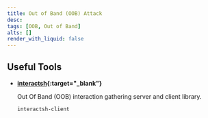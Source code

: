 ```yaml
---
title: Out of Band (OOB) Attack
desc: 
tags: [OOB, Out of Band]
alts: []
render_with_liquid: false
---
```


## Useful Tools

- **[interactsh](https://github.com/projectdiscovery/interactsh){:target="_blank"}**

    Out Of Band (OOB) interaction gathering server and client library.

    ```sh
    interactsh-client
    ```